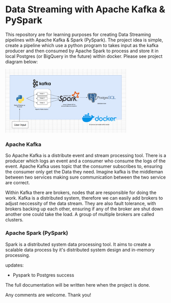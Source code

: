 # Data Streaming with Apache Kafka & PySpark

This repository are for learning purposes for creating Data Streaming pipelines with Apache Kafka & Spark (PySpark). The project idea is simple, create a pipeline which use a python program to takes input as the kafka producer and then consumed by Apache Spark to process and store it in local Postgres (or BigQuery in the future) within docker. Please see project diagram below:

<img src='assets/Project_Diagram_Local.png'  alt='project diagram' width='75%'>

### Apache Kafka

So Apache Kafka is a distribute event and stream processing tool. There is a producer which logs an event and a consumer who consume the logs of the event. Apache Kafka uses topic that the consumer subscribes to, ensuring the consumer only get the Data they need. Imagine kafka is the middleman between two services making sure communication between the two service are correct.

Within Kafka there are brokers, nodes that are responsible for doing the work. Kafka is a distributed system, therefore we can easily add brokers to adjust neccessity of the data stream. They are also fault tolerance, with brokers backing up each other, ensuring if any of the broker are shut down another one could take the load. A group of multiple brokers are called clusters.

### Apache Spark (PySpark)

Spark is a distributed system data processing tool. It aims to create a scalable data process by it's distributed system design and in-memory processing. 

updates:
- Pyspark to Postgres success

The full documentation will be written here when the project is done.

Any comments are welcome. Thank you!